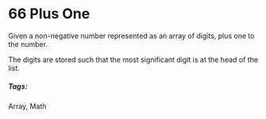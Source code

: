 # 66 Plus One

Given a non-negative number represented as an array of digits, plus one to the number.

The digits are stored such that the most significant digit is at the head of the list.

##### Tags:
Array, Math